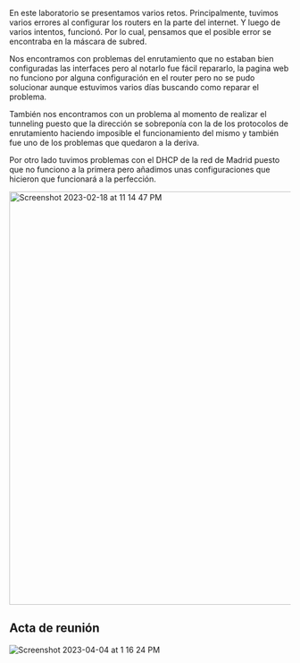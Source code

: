 En este laboratorio se presentamos varios retos. Principalmente, tuvimos varios errores al configurar los routers en la parte del internet. Y luego de varios intentos, funcionó. Por lo cual, pensamos que el posible error se encontraba en la máscara de subred.

Nos encontramos con problemas del enrutamiento que no estaban bien configuradas las interfaces pero al notarlo fue fácil repararlo, la pagina web no funciono por alguna configuración en el router pero no se pudo solucionar aunque estuvimos varios días buscando como reparar el problema.

También nos encontramos con un problema al momento de realizar el tunneling puesto que la dirección se sobreponía con la de los protocolos de enrutamiento haciendo imposible el funcionamiento del mismo y también fue uno de los problemas que quedaron a la deriva. 

Por otro lado tuvimos problemas con el DHCP de la red de Madrid puesto que no funciono a la primera pero añadimos unas configuraciones que hicieron que funcionará a la perfección.

<img width="739" alt="Screenshot 2023-02-18 at 11 14 47 PM" src="https://user-images.githubusercontent.com/93276000/219921819-41d4e764-9389-4b16-be65-9c15db2a16e7.png">

## Acta de reunión

![Screenshot 2023-04-04 at 1 16 24 PM](https://user-images.githubusercontent.com/93276000/229882104-5c5d4630-2c20-4d47-956e-3523aec8455c.png)
